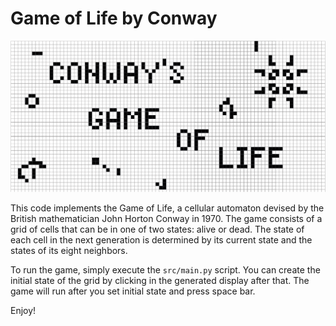 # Game of Life by Conway

![Conway](img/conway.png)

This code implements the Game of Life, a cellular automaton devised by the British mathematician John Horton Conway in 1970. The game consists of a grid of cells that can be in one of two states: alive or dead. The state of each cell in the next generation is determined by its current state and the states of its eight neighbors.

To run the game, simply execute the `src/main.py` script. You can create the initial state of the grid by clicking in the generated display after that. The game will run after you set initial state and press space bar.

Enjoy!
